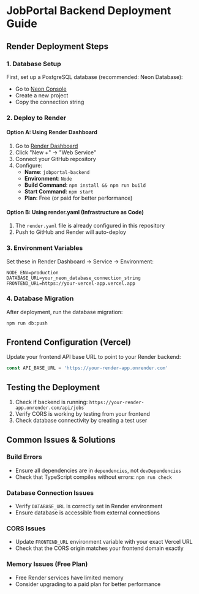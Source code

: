 # JobPortal Backend Deployment Guide

## Render Deployment Steps

### 1. Database Setup
First, set up a PostgreSQL database (recommended: Neon Database):
- Go to [Neon Console](https://console.neon.tech/)
- Create a new project
- Copy the connection string

### 2. Deploy to Render

#### Option A: Using Render Dashboard
1. Go to [Render Dashboard](https://dashboard.render.com/)
2. Click "New +" → "Web Service"
3. Connect your GitHub repository
4. Configure:
   - **Name**: `jobportal-backend`
   - **Environment**: `Node`
   - **Build Command**: `npm install && npm run build`
   - **Start Command**: `npm start`
   - **Plan**: Free (or paid for better performance)

#### Option B: Using render.yaml (Infrastructure as Code)
1. The `render.yaml` file is already configured in this repository
2. Push to GitHub and Render will auto-deploy

### 3. Environment Variables
Set these in Render Dashboard → Service → Environment:

```env
NODE_ENV=production
DATABASE_URL=your_neon_database_connection_string
FRONTEND_URL=https://your-vercel-app.vercel.app
```

### 4. Database Migration
After deployment, run the database migration:
```bash
npm run db:push
```

## Frontend Configuration (Vercel)

Update your frontend API base URL to point to your Render backend:
```javascript
const API_BASE_URL = 'https://your-render-app.onrender.com'
```

## Testing the Deployment

1. Check if backend is running: `https://your-render-app.onrender.com/api/jobs`
2. Verify CORS is working by testing from your frontend
3. Check database connectivity by creating a test user

## Common Issues & Solutions

### Build Errors
- Ensure all dependencies are in `dependencies`, not `devDependencies`
- Check that TypeScript compiles without errors: `npm run check`

### Database Connection Issues  
- Verify `DATABASE_URL` is correctly set in Render environment
- Ensure database is accessible from external connections

### CORS Issues
- Update `FRONTEND_URL` environment variable with your exact Vercel URL
- Check that the CORS origin matches your frontend domain exactly

### Memory Issues (Free Plan)
- Free Render services have limited memory
- Consider upgrading to a paid plan for better performance